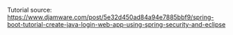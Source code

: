 
Tutorial source: https://www.djamware.com/post/5e32d450ad84a94e7885bbf9/spring-boot-tutorial-create-java-login-web-app-using-spring-security-and-eclipse
